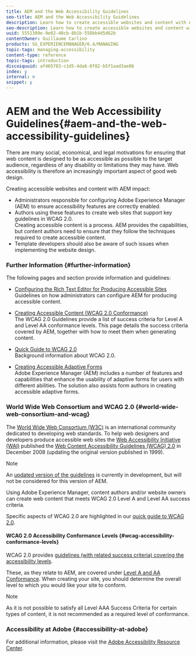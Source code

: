 ```yaml
---
title: AEM and the Web Accessibility Guidelines
seo-title: AEM and the Web Accessibility Guidelines
description: Learn how to create accessible websites and content with AEM.
seo-description: Learn how to create accessible websites and content with AEM.
uuid: 5551309e-9e02-40cb-8b1b-558bb4d5d62b
contentOwner: Guillaume Carlino
products: SG_EXPERIENCEMANAGER/6.4/MANAGING
topic-tags: managing-accessibility
content-type: reference
topic-tags: introduction
discoiquuid: af465783-c1d5-4da6-8f82-b5f1aad3ae86
index: y
internal: n
snippet: y
---
```


# AEM and the Web Accessibility Guidelines{#aem-and-the-web-accessibility-guidelines}

<!--
Comment Type: remark
Last Modified By: Alison Heimoz (aheimoz)
Last Modified Date: 2018-02-07T07:33:00.896-0500
<p>original content provided by Andrew Kirkpatrick<br /> </p>
-->

<!--
Comment Type: remark
Last Modified By: Amy Chen (amychen)
Last Modified Date: 2018-02-28T18:26:10.149-0500
<p>rename page? to one of the following?:</p>
<ul>
<li>AEM and Web Content Accessibility</li>
<li>AEM and Accessibility Guidelines</li>
</ul>
-->

<!--
Comment Type: remark
Last Modified By: Alison Heimoz (aheimoz)
Last Modified Date: 2018-02-23T05:44:52.711-0500
<p>https://theblog.adobe.com/marie-van-driessche-designing-deaf-people-everyone-actually/ </p>
-->

There are many social, economical, and legal motivations for ensuring that web content is designed to be as accessible as possible to the target audience, regardless of any disability or limitations they may have. Web accessibility is therefore an increasingly important aspect of good web design.

Creating accessible websites and content with AEM impact:

* Administrators responsible for configuring Adobe Experience Manager (AEM) to ensure accessibility features are correctly enabled.  
* Authors using these features to create web sites that support key guidelines in WCAG 2.0.  
  Creating accessible content is a process. AEM provides the capabilities, but content authors need to ensure that they follow the techniques required to create accessible content.
* Template developers should also be aware of such issues when implementing the website design.

### Further Information {#further-information}

The following pages and section provide information and guidelines:

* [Configuring the Rich Text Editor for Producing Accessible Sites](../../sites/administering/using/rte-accessible-content.md)  
  Guidelines on how administrators can configure AEM for producing accessible content.

* [Creating Accessible Content (WCAG 2.0 Conformance)](../../sites/authoring/using/creating-accessible-content.md)  
  The WCAG 2.0 Guidelines provide a list of success criteria for Level A and Level AA conformance levels. This page details the success criteria covered by AEM, together with how to meet them when generating content.  

* [Quick Guide to WCAG 2.0](../../managing/using/qg-wcag.md)  
  Background information about WCAG 2.0.   

* [Creating Accessible Adaptive Forms](../../forms/using/creating-accessible-adaptive-forms.md)  
  Adobe Experience Manager (AEM) includes a number of features and capabilities that enhance the usability of adaptive forms for users with different abilities. The solution also assists form authors in creating accessible adaptive forms.

### World Wide Web Consortium and WCAG 2.0 {#world-wide-web-consortium-and-wcag}

The [World Wide Web Consortium (W3C)](http://www.w3.org/) is an international community dedicated to developing web standards. To help web designers and developers produce accessible web sites the [Web Accessibility Initiative (WAI)](http://www.w3.org/WAI/) published the [Web Content Accessibility Guidelines (WCAG) 2.0](http://www.w3.org/TR/WCAG20/) in December 2008 (updating the original version published in 1999).

<!--
Comment Type: remark
Last Modified By: Alison Heimoz (aheimoz)
Last Modified Date: 2018-02-12T04:33:44.644-0500
<p>review for AEM 6.5</p>
-->

>[!NOTE]
>
>An [updated version of the guidelines](https://www.w3.org/TR/WCAG21/) is currently in development, but will not be considered for this version of AEM.

Using Adobe Experience Manager, content authors and/or website owners can create web content that meets WCAG 2.0 Level A and Level AA success criteria.

Specific aspects of WCAG 2.0 are highlighted in our [quick guide to WCAG 2.0](../../managing/using/qg-wcag.md).

#### WCAG 2.0 Accessibility Conformance Levels {#wcag-accessibility-conformance-levels}

WCAG 2.0 provides [guidelines (with related success criteria) covering the accessibility levels](http://www.w3.org/TR/UNDERSTANDING-WCAG20/conformance.html).

These, as they relate to AEM, are covered under [Level A and AA Conformance](../../sites/authoring/using/creating-accessible-content.md). When creating your site, you should determine the overall level to which you would like your site to conform.

<!--
Comment Type: annotation
Last Modified By: aheimoz
Last Modified Date: 2018-03-01T02:31:03.610-0500
WCAG 2.0 provides guidelines (with related success criteria) covering the accessibility levels. DONE
-->

>[!NOTE]
>
>As it is not possible to satisfy all Level AAA Success Criteria for certain types of content, it is not recommended as a required level of conformance.

### Accessibility at Adobe {#accessibility-at-adobe}

For additional information, please visit the [Adobe Accessibility Resource Center](http://www.adobe.com/accessibility/).

<!--
Comment Type: annotation
Last Modified By: aheimoz
Last Modified Date: 2018-03-01T02:32:52.086-0500
For additional information, please visit Adobe Accessibility. DONE
-->

<!--
Comment Type: remark
Last Modified By: Alison Heimoz (aheimoz)
Last Modified Date: 2018-03-01T02:39:01.569-0500
<p>FOR 6.5</p>
<p>Amy Chen:</p>
<p>The Adobe Experience Manager 6.5 Accessibility Conformance Report gives information about product conformance to accessibility standards.</p>
<p>The current/old sentence points to a document from AEM 5.6. I will be creating a new document, now called Accessibility Conformance Reports instead of VPATs for AEM 6.5.</p>
-->

<!--
Comment Type: draft

<p>The Adobe Experience Manager 6.5 Accessibility Conformance Report gives information about product conformance to accessibility standards.<br /> </p>
-->

<!--
Comment Type: annotation
Last Modified By: aheimoz
Last Modified Date: 2018-03-01T02:38:44.770-0500
The Adobe Experience Manager 6.5 Accessibility Conformance Report gives information about product conformance to accessibility standards. PREPPED FOR 6.5
-->

